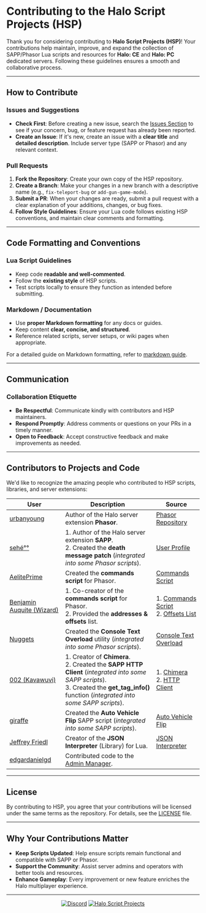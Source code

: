 # Contributing to the Halo Script Projects (HSP)

Thank you for considering contributing to **Halo Script Projects (HSP)**! Your contributions help maintain, improve,
and expand the collection of SAPP/Phasor Lua scripts and resources for **Halo: CE** and **Halo: PC** dedicated servers.
Following these guidelines ensures a smooth and collaborative process.

---

## How to Contribute

### Issues and Suggestions

* **Check First**: Before creating a new issue, search
  the [Issues Section](https://github.com/Chalwk/HALO-SCRIPT-PROJECTS/issues) to see if your concern, bug, or feature
  request has already been reported.
* **Create an Issue**: If it's new, create an issue with a **clear title** and **detailed description**. Include server
  type (SAPP or Phasor) and any relevant context.

### Pull Requests

1. **Fork the Repository**: Create your own copy of the HSP repository.
2. **Create a Branch**: Make your changes in a new branch with a descriptive name (e.g., `fix-teleport-bug` or
   `add-gun-game-mode`).
3. **Submit a PR**: When your changes are ready, submit a pull request with a clear explanation of your additions,
   changes, or bug fixes.
4. **Follow Style Guidelines**: Ensure your Lua code follows existing HSP conventions, and maintain clear comments and
   formatting.

---

## Code Formatting and Conventions

### Lua Script Guidelines

* Keep code **readable and well-commented**.
* Follow the **existing style** of HSP scripts.
* Test scripts locally to ensure they function as intended before submitting.

### Markdown / Documentation

* Use **proper Markdown formatting** for any docs or guides.
* Keep content **clear, concise, and structured**.
* Reference related scripts, server setups, or wiki pages when appropriate.

For a detailed guide on Markdown formatting, refer to [markdown guide](https://www.markdownguide.org/).

---

## Communication

### Collaboration Etiquette

* **Be Respectful**: Communicate kindly with contributors and HSP maintainers.
* **Respond Promptly**: Address comments or questions on your PRs in a timely manner.
* **Open to Feedback**: Accept constructive feedback and make improvements as needed.

---

## Contributors to Projects and Code

We'd like to recognize the amazing people who contributed to HSP scripts, libraries, and server extensions:

| **User**                                                            | **Description**                                                                                                                                                                                 | **Source**                                                                                                                                                                     |
|---------------------------------------------------------------------|-------------------------------------------------------------------------------------------------------------------------------------------------------------------------------------------------|--------------------------------------------------------------------------------------------------------------------------------------------------------------------------------|
| [urbanyoung](https://github.com/urbanyoung)                         | Author of the Halo server extension **Phasor**.                                                                                                                                                 | [Phasor Repository](https://github.com/urbanyoung/Phasor)                                                                                                                      |
| [sehé°°](http://halo.isimaginary.com/forum/user-1.html)             | 1. Author of the Halo server extension **SAPP**.<br>2. Created the **death message patch** (*integrated into some Phasor scripts*).                                                             | [User Profile](http://halo.isimaginary.com/forum/user-1.html)                                                                                                                  |
| [AelitePrime](http://phasor.proboards.com/user/37)                  | Created the **commands script** for Phasor.                                                                                                                                                     | [Commands Script](http://pastebin.com/gHiz0A51)                                                                                                                                |
| [Benjamin Auquite (Wizard)](https://github.com/th3w1zard1)          | 1. Co-creator of the **commands script** for Phasor.<br>2. Provided the **addresses & offsets** list.                                                                                           | 1. [Commands Script](http://pastebin.com/gHiz0A51) <br>2. [Offsets List](https://pastebin.com/z4eqrjVN)                                                                        |
| [Nuggets](http://phasor.proboards.com/user/36)                      | Created the **Console Text Overload** utility (*integrated into some Phasor scripts*).                                                                                                          | [Console Text Overload](http://pastebin.com/1dtn0DiM)                                                                                                                          |
| [002 (Kavawuvi)](https://github.com/SnowyMouse)                     | 1. Creator of **Chimera**.<br>2. Created the **SAPP HTTP Client** (*integrated into some SAPP scripts*).<br>3. Created the **get\_tag\_info()** function (*integrated into some SAPP scripts*). | 1. [Chimera](https://opencarnage.net/index.php?/forum/78-chimera-general/) <br>2. [HTTP Client](https://opencarnage.net/index.php?/topic/5998-sapp-http-client/#comment-82077) |
| [giraffe](https://opencarnage.net/index.php?/profile/1463-giraffe/) | Created the **Auto Vehicle Flip** SAPP script (*integrated into some SAPP scripts*).                                                                                                            | [Auto Vehicle Flip](https://opencarnage.net/index.php?/topic/6251-auto-vehicle-flip/)                                                                                          |
| [Jeffrey Friedl](http://regex.info/blog/)                           | Creator of the **JSON Interpreter** (Library) for Lua.                                                                                                                                          | [JSON Interpreter](http://regex.info/blog/lua/json)                                                                                                                            |
| [edgardanielgd](https://github.com/edgardanielgd)                   | Contributed code to the [Admin Manager](https://github.com/Chalwk/HALO-SCRIPT-PROJECTS/releases/tag/AdminManager).                                                                              |                                                                                                                                                                                |

---

## License

By contributing to HSP, you agree that your contributions will be licensed under the same terms as the repository. For
details, see the [LICENSE](LICENSE) file.

---

## Why Your Contributions Matter

* **Keep Scripts Updated**: Help ensure scripts remain functional and compatible with SAPP or Phasor.
* **Support the Community**: Assist server admins and operators with better tools and resources.
* **Enhance Gameplay**: Every improvement or new feature enriches the Halo multiplayer experience.

---

<center>

[![Discord](https://img.shields.io/discord/1071172977326403634?label=Discord\&logo=discord\&style=for-the-badge)](https://discord.gg/D76H7RVPC9)
[![Halo Script Projects](https://img.shields.io/badge/Halo-Script%20Projects-ff0000?style=for-the-badge)](https://github.com/Chalwk/HALO-SCRIPT-PROJECTS)

</center>